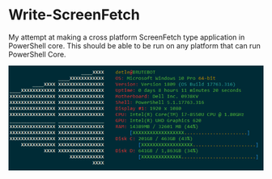 # Write-ScreenFetch

My attempt at making a cross platform ScreenFetch type application in PowerShell core. This should be able to be run on any platform that can run PowerShell Core.

![Windows Write-ScreenFetch Example 01](/Images/Windows-Write-ScreenFetch-Example01.png)

